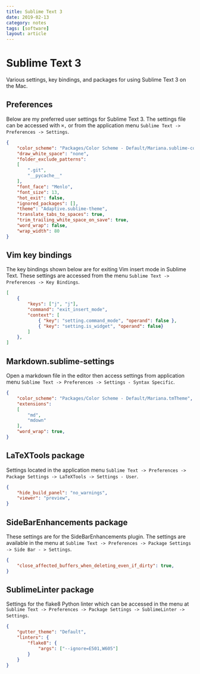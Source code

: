 ```yaml
---
title: Sublime Text 3
date: 2019-02-13
category: notes
tags: [software]
layout: article
---
```


# Sublime Text 3

Various settings, key bindings, and packages for using Sublime Text 3 on the Mac.

## Preferences

Below are my preferred user settings for Sublime Text 3. The settings file can be accessed with `⌘,` or from the application menu `Sublime Text -> Preferences -> Settings`.

```json
{
    "color_scheme": "Packages/Color Scheme - Default/Mariana.sublime-color-scheme",
    "draw_white_space": "none",
    "folder_exclude_patterns":
    [
        ".git",
        "__pycache__"
    ],
    "font_face": "Menlo",
    "font_size": 13,
    "hot_exit": false,
    "ignored_packages": [],
    "theme": "Adaptive.sublime-theme",
    "translate_tabs_to_spaces": true,
    "trim_trailing_white_space_on_save": true,
    "word_wrap": false,
    "wrap_width": 80
}
```

## Vim key bindings

The key bindings shown below are for exiting Vim insert mode in Sublime Text. These settings are accessed from the menu `Sublime Text -> Preferences -> Key Bindings`.

```json
[
    {
        "keys": ["j", "j"],
        "command": "exit_insert_mode",
        "context": [
            { "key": "setting.command_mode", "operand": false },
            { "key": "setting.is_widget", "operand": false}
        ]
    },
]
```

## Markdown.sublime-settings

Open a markdown file in the editor then access settings from application menu `Sublime Text -> Preferences -> Settings - Syntax Specific`.

```json
{
    "color_scheme": "Packages/Color Scheme - Default/Mariana.tmTheme",
    "extensions":
    [
        "md",
        "mdown"
    ],
    "word_wrap": true,
}
```

## LaTeXTools package

Settings located in the application menu `Sublime Text -> Preferences -> Package Settings -> LaTeXTools -> Settings - User`.

```json
{
    "hide_build_panel": "no_warnings",
    "viewer": "preview",
}
```

## SideBarEnhancements package

These settings are for the SideBarEnhancements plugin. The settings are available in the menu at `Sublime Text -> Preferences -> Package Settings -> Side Bar - > Settings`.

```json
{
    "close_affected_buffers_when_deleting_even_if_dirty": true,
}
```

## SublimeLinter package

Settings for the flake8 Python linter which can be accessed in the menu at `Sublime Text -> Preferences -> Package Settings -> SublimeLinter -> Settings`.

```json
{
    "gutter_theme": "Default",
    "linters": {
        "flake8": {
            "args": ["--ignore=E501,W605"]
        }
    }
}
```
